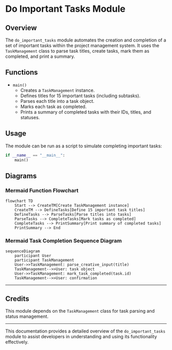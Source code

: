 # Do Important Tasks Module

## Overview
The `do_important_tasks` module automates the creation and completion of a set of important tasks within the project management system. It uses the `TaskManagement` class to parse task titles, create tasks, mark them as completed, and print a summary.

## Functions

- `main()`
  - Creates a `TaskManagement` instance.
  - Defines titles for 15 important tasks (including subtasks).
  - Parses each title into a task object.
  - Marks each task as completed.
  - Prints a summary of completed tasks with their IDs, titles, and statuses.

## Usage
The module can be run as a script to simulate completing important tasks:

```python
if __name__ == "__main__":
    main()
```

## Diagrams

### Mermaid Function Flowchart

```mermaid
flowchart TD
    Start --> CreateTM[Create TaskManagement instance]
    CreateTM --> DefineTasks[Define 15 important task titles]
    DefineTasks --> ParseTasks[Parse titles into tasks]
    ParseTasks --> CompleteTasks[Mark tasks as completed]
    CompleteTasks --> PrintSummary[Print summary of completed tasks]
    PrintSummary --> End
```

### Mermaid Task Completion Sequence Diagram

```mermaid
sequenceDiagram
    participant User
    participant TaskManagement
    User->>TaskManagement: parse_creative_input(title)
    TaskManagement-->>User: task object
    User->>TaskManagement: mark_task_completed(task.id)
    TaskManagement-->>User: confirmation
```

---

## Credits

This module depends on the `TaskManagement` class for task parsing and status management.

---

This documentation provides a detailed overview of the `do_important_tasks` module to assist developers in understanding and using its functionality effectively.
